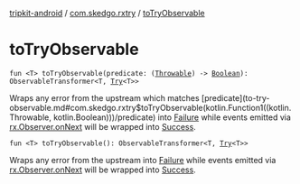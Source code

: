 [tripkit-android](../index.md) / [com.skedgo.rxtry](index.md) / [toTryObservable](./to-try-observable.md)

# toTryObservable

`fun <T> toTryObservable(predicate: (`[`Throwable`](https://kotlinlang.org/api/latest/jvm/stdlib/kotlin/-throwable/index.html)`) -> `[`Boolean`](https://kotlinlang.org/api/latest/jvm/stdlib/kotlin/-boolean/index.html)`): ObservableTransformer<T, `[`Try`](-try.md)`<T>>`

Wraps any error from the upstream which matches [predicate](to-try-observable.md#com.skedgo.rxtry$toTryObservable(kotlin.Function1((kotlin.Throwable, kotlin.Boolean)))/predicate) into [Failure](-failure/index.md) while
events emitted via [rx.Observer.onNext](#) will be wrapped into [Success](-success/index.md).

`fun <T> toTryObservable(): ObservableTransformer<T, `[`Try`](-try.md)`<T>>`

Wraps any error from the upstream into [Failure](-failure/index.md) while
events emitted via [rx.Observer.onNext](#) will be wrapped into [Success](-success/index.md).

